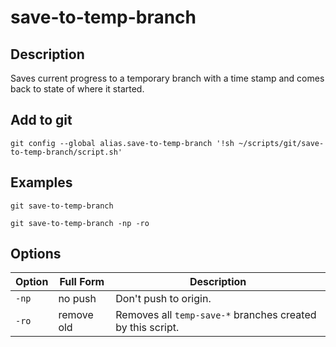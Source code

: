 # save-to-temp-branch 

## Description

Saves current progress to a temporary branch with a time stamp and comes back to state of where it started.

## Add to git

`git config --global alias.save-to-temp-branch '!sh ~/scripts/git/save-to-temp-branch/script.sh'`

## Examples

`git save-to-temp-branch`

`git save-to-temp-branch -np -ro`

## Options

| Option    | Full Form  | Description                                                 |
|-----------|------------|-------------------------------------------------------------|
| `-np`     | no push    | Don't push to origin.                                       |
| `-ro`     | remove old | Removes all `temp-save-*`  branches created by this script. |
